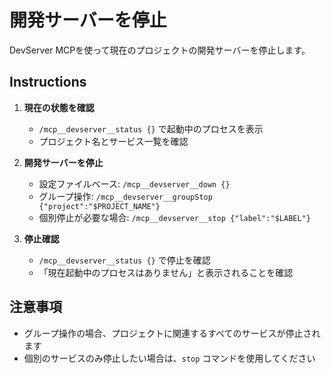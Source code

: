 # 開発サーバーを停止

DevServer MCPを使って現在のプロジェクトの開発サーバーを停止します。

## Instructions

1. **現在の状態を確認**
   - `/mcp__devserver__status {}` で起動中のプロセスを表示
   - プロジェクト名とサービス一覧を確認

2. **開発サーバーを停止**
   - 設定ファイルベース: `/mcp__devserver__down {}`
   - グループ操作: `/mcp__devserver__groupStop {"project":"$PROJECT_NAME"}`
   - 個別停止が必要な場合: `/mcp__devserver__stop {"label":"$LABEL"}`

3. **停止確認**
   - `/mcp__devserver__status {}` で停止を確認
   - 「現在起動中のプロセスはありません」と表示されることを確認

## 注意事項

- グループ操作の場合、プロジェクトに関連するすべてのサービスが停止されます
- 個別のサービスのみ停止したい場合は、`stop` コマンドを使用してください